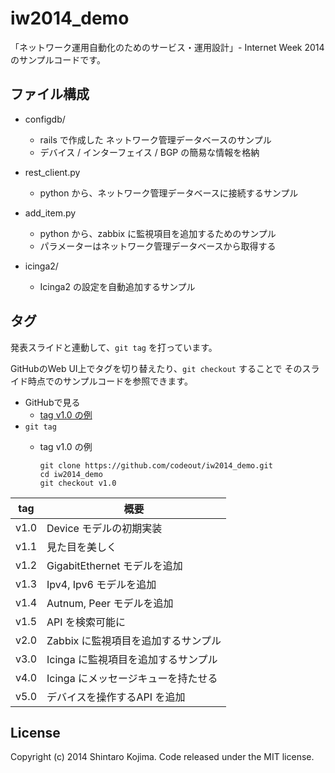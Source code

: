 iw2014_demo
===========

「ネットワーク運用自動化のためのサービス・運用設計」- Internet Week 2014 のサンプルコードです。

ファイル構成
------------

* configdb/
  * rails で作成した ネットワーク管理データベースのサンプル
  * デバイス / インターフェイス / BGP の簡易な情報を格納

* rest_client.py
  * python から、ネットワーク管理データベースに接続するサンプル

* add_item.py
  * python から、zabbix に監視項目を追加するためのサンプル
  * パラメーターはネットワーク管理データベースから取得する

* icinga2/
  * Icinga2 の設定を自動追加するサンプル

タグ
----

発表スライドと連動して、```git tag``` を打っています。

GitHubのWeb UI上でタグを切り替えたり、```git checkout``` することで そのスライド時点でのサンプルコードを参照できます。

* GitHubで見る
  * [tag v1.0 の例](https://github.com/codeout/iw2014_demo/tree/v1.0)
* ```git tag```
  * tag v1.0 の例

    ```shell
    git clone https://github.com/codeout/iw2014_demo.git
    cd iw2014_demo
    git checkout v1.0
    ```

|tag  |概要                               |
|-----|-----------------------------------|
|v1.0 |Device モデルの初期実装            |
|v1.1 |見た目を美しく                     |
|v1.2 |GigabitEthernet モデルを追加       |
|v1.3 |Ipv4, Ipv6 モデルを追加            |
|v1.4 |Autnum, Peer モデルを追加          |
|v1.5 |API を検索可能に                   |
|v2.0 |Zabbix に監視項目を追加するサンプル|
|v3.0 |Icinga に監視項目を追加するサンプル|
|v4.0 |Icinga にメッセージキューを持たせる|
|v5.0 |デバイスを操作するAPI を追加       |

License
-------

Copyright (c) 2014 Shintaro Kojima. Code released under the MIT license.

